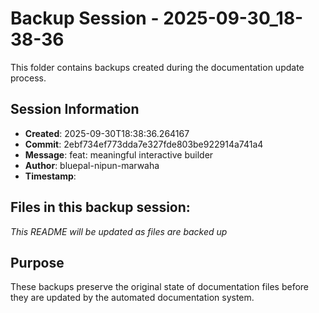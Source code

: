 # Backup Session - 2025-09-30_18-38-36

This folder contains backups created during the documentation update process.

## Session Information
- **Created**: 2025-09-30T18:38:36.264167
- **Commit**: 2ebf734ef773dda7e327fde803be922914a741a4
- **Message**: feat: meaningful interactive builder
- **Author**: bluepal-nipun-marwaha
- **Timestamp**: 

## Files in this backup session:
*This README will be updated as files are backed up*

## Purpose
These backups preserve the original state of documentation files before they are updated by the automated documentation system.
